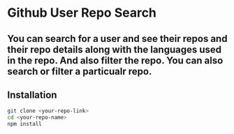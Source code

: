 # Github User Repo Search

## You can search for a user and see their repos and their repo details along with the languages used in the repo. And also filter the repo. You can also search or filter a particualr repo.


## Installation


```bash
git clone <your-repo-link>
cd <your-repo-name>
npm install